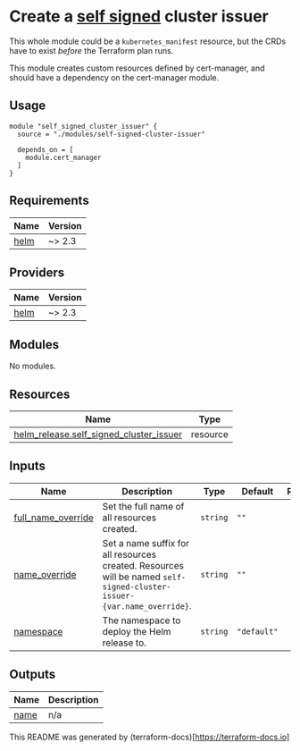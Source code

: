 # Create a [self signed](https://cert-manager.io/next-docs/configuration/selfsigned/) cluster issuer
This whole module could be a `kubernetes_manifest` resource, but the CRDs have to exist _before_ the Terraform plan runs.

This module creates custom resources defined by cert-manager, and should have a dependency on the cert-manager module.

Usage
---
```
module "self_signed_cluster_issuer" {
  source = "./modules/self-signed-cluster-issuer"

  depends_on = [
    module.cert_manager
  ]
}
```

## Requirements

| Name | Version |
|------|---------|
| <a name="requirement_helm"></a> [helm](#requirement\_helm) | ~> 2.3 |

## Providers

| Name | Version |
|------|---------|
| <a name="provider_helm"></a> [helm](#provider\_helm) | ~> 2.3 |

## Modules

No modules.

## Resources

| Name | Type |
|------|------|
| [helm_release.self_signed_cluster_issuer](https://registry.terraform.io/providers/hashicorp/helm/latest/docs/resources/release) | resource |

## Inputs

| Name | Description | Type | Default | Required |
|------|-------------|------|---------|:--------:|
| <a name="input_full_name_override"></a> [full\_name\_override](#input\_full\_name\_override) | Set the full name of all resources created. | `string` | `""` | no |
| <a name="input_name_override"></a> [name\_override](#input\_name\_override) | Set a name suffix for all resources created. Resources will be named `self-signed-cluster-issuer-{var.name_override}`. | `string` | `""` | no |
| <a name="input_namespace"></a> [namespace](#input\_namespace) | The namespace to deploy the Helm release to. | `string` | `"default"` | no |

## Outputs

| Name | Description |
|------|-------------|
| <a name="output_name"></a> [name](#output\_name) | n/a |

This README was generated by (terraform-docs)[https://terraform-docs.io]